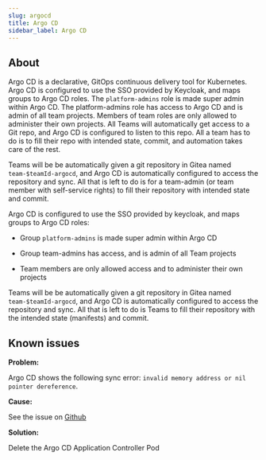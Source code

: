 ```yaml
---
slug: argocd
title: Argo CD
sidebar_label: Argo CD
---
```


## About

Argo CD is a declarative, GitOps continuous delivery tool for Kubernetes. Argo CD is configured to use the SSO provided by Keycloak, and maps groups to Argo CD roles. The `platform-admins` role is made super admin within Argo CD. The platform-admins role has access to Argo CD and is admin of all team projects. Members of team roles are only allowed to administer their own projects. All Teams will automatically get access to a Git repo, and Argo CD is configured to listen to this repo. All a team has to do is to fill their repo with intended state, commit, and automation takes care of the rest.

Teams will be be automatically given a git repository in Gitea named `team-$teamId-argocd`, and Argo CD is automatically configured to access the repository and sync. All that is left to do is for a team-admin (or team member with self-service rights) to fill their repository with intended state and commit.

Argo CD is configured to use the SSO provided by keycloak, and maps groups to Argo CD roles:

- Group `platform-admins` is made super admin within Argo CD

- Group team-admins has access, and is admin of all Team projects

- Team members are only allowed access and to administer their own projects

Teams will be be automatically given a git repository in Gitea named `team-$teamId-argocd`, and Argo CD is automatically configured to access the repository and sync. All that is left to do is Teams to fill their repository with the intended state (manifests) and commit.

## Known issues

**Problem:**

Argo CD shows the following sync error: `invalid memory address or nil pointer dereference`.

**Cause:**

See the issue on [Github](https://github.com/argoproj/argo-cd/issues/14098)

**Solution:**

Delete the Argo CD Application Controller Pod